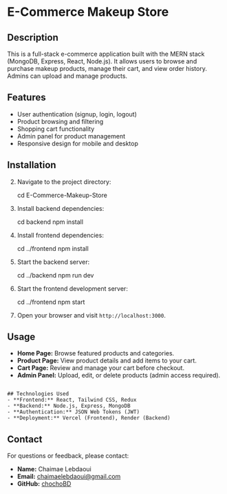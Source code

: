 

# E-Commerce Makeup Store
## Description
This is a full-stack e-commerce application built with the MERN stack (MongoDB, Express, React, Node.js).
It allows users to browse and purchase makeup products, manage their cart, and view order history. Admins can upload and manage products.



## Features
- User authentication (signup, login, logout)
- Product browsing and filtering
- Shopping cart functionality
- Admin panel for product management
- Responsive design for mobile and desktop

## Installation

2. Navigate to the project directory:
   
   cd E-Commerce-Makeup-Store
 
3. Install backend dependencies:
  
   cd backend
   npm install
  
4. Install frontend dependencies:

   cd ../frontend
   npm install

5. Start the backend server:
  
   cd ../backend
   npm run dev
  
6. Start the frontend development server:

   cd ../frontend
   npm start
   
7. Open your browser and visit `http://localhost:3000`.

## Usage
- **Home Page:** Browse featured products and categories.
- **Product Page:** View product details and add items to your cart.
- **Cart Page:** Review and manage your cart before checkout.
- **Admin Panel:** Upload, edit, or delete products (admin access required).
```

## Technologies Used
- **Frontend:** React, Tailwind CSS, Redux
- **Backend:** Node.js, Express, MongoDB
- **Authentication:** JSON Web Tokens (JWT)
- **Deployment:** Vercel (Frontend), Render (Backend)
```


## Contact
For questions or feedback, please contact:
- **Name:** Chaimae Lebdaoui
- **Email:** chaimaelebdaoui@gmail.com
- **GitHub:** [chochoBD](https://github.com/chochoBD)

